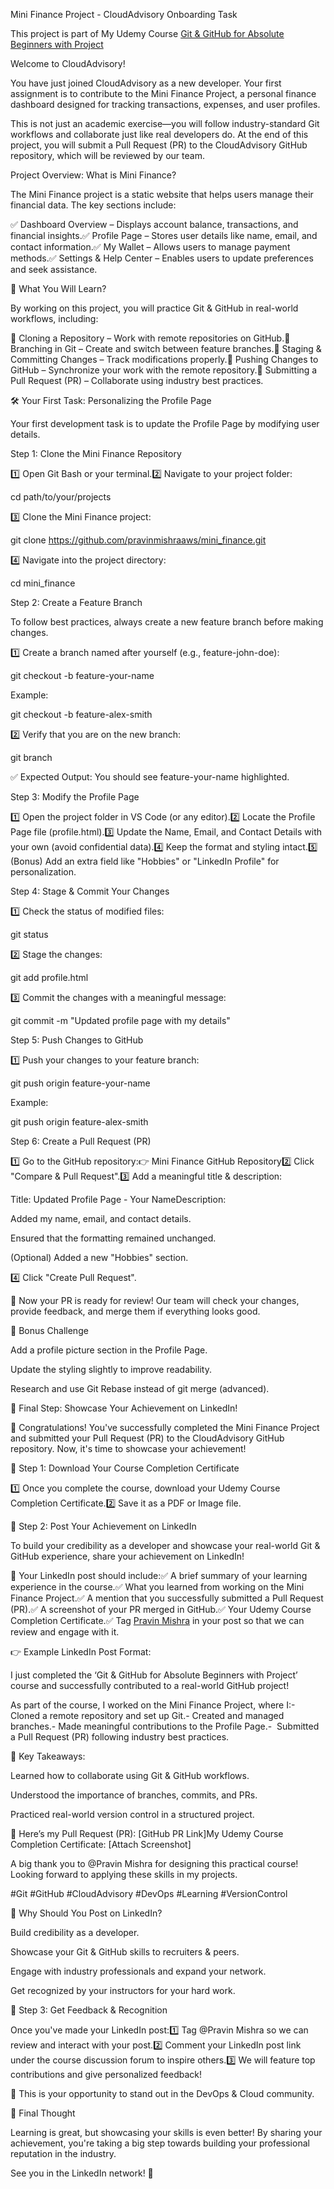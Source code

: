 Mini Finance Project - CloudAdvisory Onboarding Task

This project is part of My Udemy Course [Git & GitHub for Absolute Beginners with Project](https://www.udemy.com/course/git-and-github-for-beginners-start-coding-collaboratively/?referralCode=2D07E24EAB31E15FC5A4)

Welcome to CloudAdvisory!

You have just joined CloudAdvisory as a new developer. Your first assignment is to contribute to the Mini Finance Project, a personal finance dashboard designed for tracking transactions, expenses, and user profiles.

This is not just an academic exercise—you will follow industry-standard Git workflows and collaborate just like real developers do. At the end of this project, you will submit a Pull Request (PR) to the CloudAdvisory GitHub repository, which will be reviewed by our team.

Project Overview: What is Mini Finance?

The Mini Finance project is a static website that helps users manage their financial data. The key sections include:

✅ Dashboard Overview – Displays account balance, transactions, and financial insights.✅ Profile Page – Stores user details like name, email, and contact information.✅ My Wallet – Allows users to manage payment methods.✅ Settings & Help Center – Enables users to update preferences and seek assistance.

📌 What You Will Learn?

By working on this project, you will practice Git & GitHub in real-world workflows, including:

🔹 Cloning a Repository – Work with remote repositories on GitHub.🔹 Branching in Git – Create and switch between feature branches.🔹 Staging & Committing Changes – Track modifications properly.🔹 Pushing Changes to GitHub – Synchronize your work with the remote repository.🔹 Submitting a Pull Request (PR) – Collaborate using industry best practices.

🛠️ Your First Task: Personalizing the Profile Page

Your first development task is to update the Profile Page by modifying user details.

Step 1: Clone the Mini Finance Repository

1️⃣ Open Git Bash or your terminal.2️⃣ Navigate to your project folder:

cd path/to/your/projects


3️⃣ Clone the Mini Finance project:

git clone https://github.com/pravinmishraaws/mini_finance.git


4️⃣ Navigate into the project directory:

cd mini_finance


Step 2: Create a Feature Branch

To follow best practices, always create a new feature branch before making changes.

1️⃣ Create a branch named after yourself (e.g., feature-john-doe):

git checkout -b feature-your-name


Example:

git checkout -b feature-alex-smith


2️⃣ Verify that you are on the new branch:

git branch


✅ Expected Output: You should see feature-your-name highlighted.

Step 3: Modify the Profile Page

1️⃣ Open the project folder in VS Code (or any editor).2️⃣ Locate the Profile Page file (profile.html).3️⃣ Update the Name, Email, and Contact Details with your own (avoid confidential data).4️⃣ Keep the format and styling intact.5️⃣ (Bonus) Add an extra field like "Hobbies" or "LinkedIn Profile" for personalization.

Step 4: Stage & Commit Your Changes

1️⃣ Check the status of modified files:

git status


2️⃣ Stage the changes:

git add profile.html


3️⃣ Commit the changes with a meaningful message:

git commit -m "Updated profile page with my details"


Step 5: Push Changes to GitHub

1️⃣ Push your changes to your feature branch:

git push origin feature-your-name


Example:

git push origin feature-alex-smith


Step 6: Create a Pull Request (PR)

1️⃣ Go to the GitHub repository:👉 Mini Finance GitHub Repository2️⃣ Click "Compare & Pull Request".3️⃣ Add a meaningful title & description:

Title: Updated Profile Page - Your NameDescription:

Added my name, email, and contact details.

Ensured that the formatting remained unchanged.

(Optional) Added a new "Hobbies" section.

4️⃣ Click "Create Pull Request".

🚀 Now your PR is ready for review! Our team will check your changes, provide feedback, and merge them if everything looks good.

📢 Bonus Challenge

Add a profile picture section in the Profile Page.

Update the styling slightly to improve readability.

Research and use Git Rebase instead of git merge (advanced).

📢 Final Step: Showcase Your Achievement on LinkedIn!

🎉 Congratulations! You've successfully completed the Mini Finance Project and submitted your Pull Request (PR) to the CloudAdvisory GitHub repository. Now, it's time to showcase your achievement!

📜 Step 1: Download Your Course Completion Certificate

1️⃣ Once you complete the course, download your Udemy Course Completion Certificate.2️⃣ Save it as a PDF or Image file.

🚀 Step 2: Post Your Achievement on LinkedIn

To build your credibility as a developer and showcase your real-world Git & GitHub experience, share your achievement on LinkedIn!

📌 Your LinkedIn post should include:✅ A brief summary of your learning experience in the course.✅ What you learned from working on the Mini Finance Project.✅ A mention that you successfully submitted a Pull Request (PR).✅ A screenshot of your PR merged in GitHub.✅ Your Udemy Course Completion Certificate.✅ Tag [Pravin Mishra](https://www.linkedin.com/in/pravin-mishra-aws-trainer/) in your post so that we can review and engage with it.

👉 Example LinkedIn Post Format:

I just completed the ‘Git & GitHub for Absolute Beginners with Project’ course and successfully contributed to a real-world GitHub project! 

As part of the course, I worked on the Mini Finance Project, where I:- Cloned a remote repository and set up Git.- Created and managed branches.- Made meaningful contributions to the Profile Page.-  Submitted a Pull Request (PR) following industry best practices.

🚀 Key Takeaways:

Learned how to collaborate using Git & GitHub workflows.

Understood the importance of branches, commits, and PRs.

Practiced real-world version control in a structured project.

🔗 Here’s my Pull Request (PR): [GitHub PR Link]My Udemy Course Completion Certificate: [Attach Screenshot]

A big thank you to @Pravin Mishra for designing this practical course! Looking forward to applying these skills in my projects.

#Git #GitHub #CloudAdvisory #DevOps #Learning #VersionControl

📢 Why Should You Post on LinkedIn?

Build credibility as a developer.

Showcase your Git & GitHub skills to recruiters & peers.

Engage with industry professionals and expand your network.

Get recognized by your instructors for your hard work.

📩 Step 3: Get Feedback & Recognition

Once you've made your LinkedIn post:1️⃣ Tag @Pravin Mishra so we can review and interact with your post.2️⃣ Comment your LinkedIn post link under the course discussion forum to inspire others.3️⃣ We will feature top contributions and give personalized feedback!

🚀 This is your opportunity to stand out in the DevOps & Cloud community.

🎯 Final Thought

Learning is great, but showcasing your skills is even better! By sharing your achievement, you're taking a big step towards building your professional reputation in the industry.

See you in the LinkedIn network! 🎉
